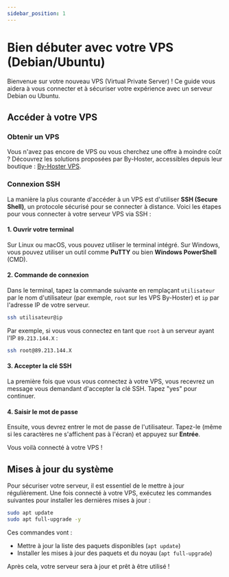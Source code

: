 ```yaml
---
sidebar_position: 1
---
```


# Bien débuter avec votre VPS (Debian/Ubuntu)

Bienvenue sur votre nouveau VPS (Virtual Private Server) ! Ce guide vous aidera à vous connecter et à sécuriser votre expérience avec un serveur Debian ou Ubuntu.

## Accéder à votre VPS

### Obtenir un VPS
Vous n'avez pas encore de VPS ou vous cherchez une offre à moindre coût ? Découvrez les solutions proposées par By-Hoster, accessibles depuis leur boutique : [By-Hoster VPS](https://client.by-hoster.net/store/vps).

### Connexion SSH

La manière la plus courante d'accéder à un VPS est d'utiliser **SSH (Secure Shell)**, un protocole sécurisé pour se connecter à distance. Voici les étapes pour vous connecter à votre serveur VPS via SSH :

#### 1. Ouvrir votre terminal
Sur Linux ou macOS, vous pouvez utiliser le terminal intégré. Sur Windows, vous pouvez utiliser un outil comme **PuTTY** ou bien **Windows PowerShell** (CMD).

#### 2. Commande de connexion

Dans le terminal, tapez la commande suivante en remplaçant `utilisateur` par le nom d'utilisateur (par exemple, `root` sur les VPS By-Hoster) et `ip` par l'adresse IP de votre serveur.

```bash
ssh utilisateur@ip
```

Par exemple, si vous vous connectez en tant que `root` à un serveur ayant l'IP `89.213.144.X` :

```bash
ssh root@89.213.144.X
```

#### 3. Accepter la clé SSH

La première fois que vous vous connectez à votre VPS, vous recevrez un message vous demandant d'accepter la clé SSH. Tapez "yes" pour continuer.

#### 4. Saisir le mot de passe

Ensuite, vous devrez entrer le mot de passe de l'utilisateur. Tapez-le (même si les caractères ne s'affichent pas à l'écran) et appuyez sur **Entrée**.

Vous voilà connecté à votre VPS !

## Mises à jour du système

Pour sécuriser votre serveur, il est essentiel de le mettre à jour régulièrement. Une fois connecté à votre VPS, exécutez les commandes suivantes pour installer les dernières mises à jour :

```bash
sudo apt update
sudo apt full-upgrade -y
```

Ces commandes vont :
- Mettre à jour la liste des paquets disponibles (`apt update`)
- Installer les mises à jour des paquets et du noyau (`apt full-upgrade`)

Après cela, votre serveur sera à jour et prêt à être utilisé !
